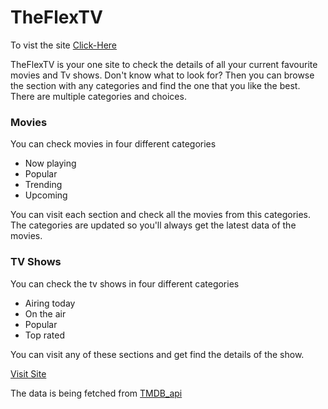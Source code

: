 # TheFlexTV

To vist the site [Click-Here](https://theflextv.onrender.com)

TheFlexTV is your one site to check the details of all your current favourite movies and Tv shows. Don't know what to look for? Then you can browse the section with any categories and find the one that you like the best. There are multiple categories and choices.

### Movies

You can check movies in four different categories

- Now playing
- Popular
- Trending
- Upcoming

You can visit each section and check all the movies from this categories. The categories are updated so you'll always get the latest data of the movies.

### TV Shows

You can check the tv shows in four different categories

- Airing today
- On the air
- Popular
- Top rated

You can visit any of these sections and get find the details of the show.

[Visit Site](https://theflextv.onrender.com)

The data is being fetched from [TMDB_api](https://developer.themoviedb.org/reference/intro/getting-started)

